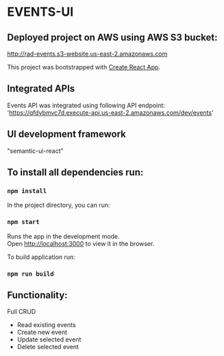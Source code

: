 # EVENTS-UI

## Deployed project on AWS using AWS S3 bucket:
http://rad-events.s3-website.us-east-2.amazonaws.com

This project was bootstrapped with [Create React App](https://github.com/facebook/create-react-app).

## Integrated APIs

Events API was integrated using following API endpoint:
'https://qfdybmvc7d.execute-api.us-east-2.amazonaws.com/dev/events'

## UI development framework

"semantic-ui-react"

## To install all dependencies run:

### `npm install`

In the project directory, you can run:

### `npm start`

Runs the app in the development mode.<br />
Open [http://localhost:3000](http://localhost:3000) to view it in the browser.

To build application run:

### `npm run build`

## Functionality:
Full CRUD
- Read existing events
- Create new event
- Update selected event
- Delete selected event